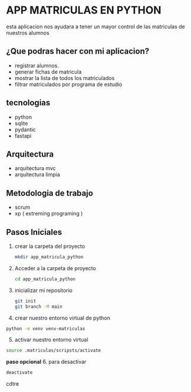 # APP MATRICULAS EN PYTHON
esta aplicacion nos ayudara a tener un mayor control de las matriculas 
de nuestros alumnos 
## ¿Que podras hacer con mi aplicacion? 
- registrar alumnos.
- generar fichas de matricula
- mostrar la lista de todos los matriculados 
- filtrar matriculados por programa de estudio
## tecnologias
- python
- sqlite
- pydantic
- fastapi
## Arquitectura
- arquitectura mvc
- arquitectura limpia
## Metodologia de trabajo
- scrum
- xp ( extreming programing )
## Pasos Iniciales 
1. crear la carpeta del proyecto
   ```bash
   mkdir app_matricula_python
   ```
2. Acceder a la carpeta de proyecto
   ```bash
   cd app_matricula_python
   ``` 
3. inicializar mi repositorio
   ```bash
   git init 
   git branch -M main
   ```
4. crear nuestro entorno virtual de python
```bash
python -m venv venv-matriculas
```
5. activar nuestro entorno virtual
```bash
source .matriculas/scripsts/activate
```
**paso opcional**
6. para desactivar 
   ```bash
   deactivate
   ```
   cdtre

